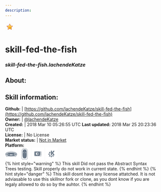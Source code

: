 ```yaml
--- 
description: 
---
```


![](../.gitbook/assets/star.png)  
# skill-fed-the-fish  
### _skill-fed-the-fish.lachendeKatze_  
## About:  


## Skill information:  
**Github:** | [https://github.com/lachendeKatze/skill-fed-the-fish](https://github.com/lachendeKatze/skill-fed-the-fish)  
**Owner:** | [@lachendeKatze](https://github.com/lachendeKatze)  
**Created:** | 2018 Mar 10 05:26:55 UTC  **Last updated:** 2018 Mar 25 20:23:36 UTC  
**License:** | No License  
**Market status:** | [Not in Market](https://market.mycroft.ai/skill/)  
**Platform:**  
 ![](../.gitbook/assets/mark-1-icon.png)  ![](../.gitbook/assets/mark-2-icon.png)  ![](../.gitbook/assets/picroft-icon.png)  ![](../.gitbook/assets/kde.png)   
{% hint style="warning" %}
This skill Did not pass the Abstract Syntax Trees testing. Skill properly do not work in current state.
{% endhint %}
{% hint style="danger" %}
This skill dosnt have any license attatched. It is not adviasable to use this skillnor fork or clone, as you dont know if you are legaly allowed to do so by the auhtor.
{% endhint %}
